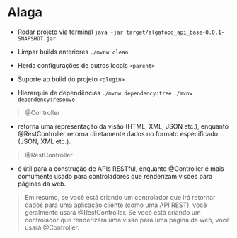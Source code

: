 # Alaga

- Rodar projeto via terminal
```java -jar target/algafood_api_base-0.0.1-SNAPSHOT.jar```

- Limpar builds anteriores
```./mvnw clean```

- Herda configurações de outros locais
`<parent>`

- Suporte ao build do projeto
`<plugin>`

- Hierarquia de dependências
`./mvnw dependency:tree`
`./mvnw dependency:resouve`

> @Controller 
- retorna uma representação da visão (HTML, XML, JSON etc.), enquanto @RestController retorna diretamente dados no formato especificado (JSON, XML etc.).

> @RestController 

- é útil para a construção de APIs RESTful, enquanto @Controller é mais comumente usado para controladores que renderizam visões para páginas da web.

> Em resumo, se você está criando um controlador que irá retornar dados para uma aplicação cliente (como uma API REST), você geralmente usará @RestController. Se você está criando um controlador que renderizará uma visão para uma página da web, você usará @Controller.